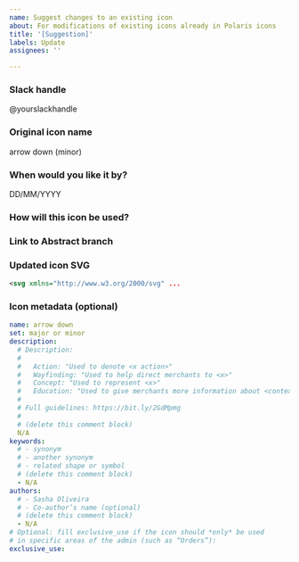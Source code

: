 ```yaml
---
name: Suggest changes to an existing icon
about: For modifications of existing icons already in Polaris icons
title: '[Suggestion]'
labels: Update
assignees: ''

---
```


<!--
Follow this template to change an existing icon.

You should already understand the impact of this change,
where the icon is used, etc.

Any questions?
- https://vault.shopify.com/Polaris-icon-creation-guidelines
- #polaris-icons on Slack
-->

### Slack handle

@yourslackhandle

### Original icon name

arrow down (minor)

### When would you like it by?

DD/MM/YYYY

### How will this icon be used?

<!--
Please include any relevant images, the reason you are
creating this icon, and any additional context.
-->

### Link to Abstract branch

<!--
Make sure you’ve created a branch with your new icon
inside of Abstract (Polaris - Icons project) and link it here
-->

### Updated icon SVG

<!--
Link to the SVG file (you can host it in Google Drive)
or paste the SVG code below:
-->

```xml
<svg xmlns="http://www.w3.org/2000/svg" ...
```

### Icon metadata (optional)

<!--
If the icon metadata needs to be updated,
copy and paste it from the appropriate `.yml` file, located in:
https://github.com/Shopify/polaris-icons/tree/master/packages/polaris-icons-raw/icons/polaris
then apply the changes below.
-->

```yml
name: arrow down
set: major or minor
description:
  # Description:
  #
  #   Action: "Used to denote <x action>"
  #   Wayfinding: "Used to help direct merchants to <x>"
  #   Concept: "Used to represent <x>"
  #   Education: "Used to give merchants more information about <context x>"
  #
  # Full guidelines: https://bit.ly/2GdMpmg
  #
  # (delete this comment block)
  N/A
keywords:
  # - synonym
  # - another synonym
  # - related shape or symbol
  # (delete this comment block)
  - N/A
authors:
  # - Sasha Oliveira
  # - Co-author’s name (optional)
  # (delete this comment block)
  - N/A
# Optional: fill exclusive_use if the icon should *only* be used
# in specific areas of the admin (such as “Orders”):
exclusive_use:
```
